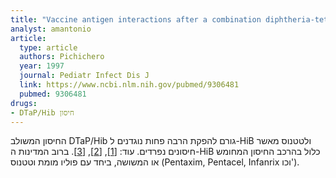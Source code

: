 ```yaml
---
title: "Vaccine antigen interactions after a combination diphtheria-tetanus toxoid-acellular pertussis/purified capsular polysaccharide of Haemophilus influenzae type b-tetanus toxoid vaccine in two-, four- and six-month-old infants"
analyst: amantonio
article:
  type: article
  authors: Pichichero
  year: 1997
  journal: Pediatr Infect Dis J
  link: https://www.ncbi.nlm.nih.gov/pubmed/9306481
  pubmed: 9306481
drugs:
- DTaP/Hib חיסון
---
```


החיסון המשולב DTaP/Hib גורם להפקת הרבה פחות נוגדנים ל-HiB ולטטנוס מאשר חיסונים נפרדים. עוד: [[1]](https://www.ncbi.nlm.nih.gov/pubmed/9576383), [[2]](https://www.ncbi.nlm.nih.gov/pubmed/22513932), [[3]](https://www.ncbi.nlm.nih.gov/pubmed/16524648).
ברוב המדינות ה-HiB כלול בהרכב החיסון המחומש או המשושה, ביחד עם פוליו מומת וטטנוס (Pentaxim, Pentacel, Infanrix וכו').
